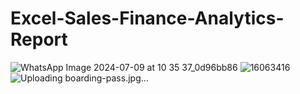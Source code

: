 # Excel-Sales-Finance-Analytics-Report

![WhatsApp Image 2024-07-09 at 10 35 37_0d96bb86](https://github.com/user-attachments/assets/5d601d1d-883b-49f2-95ec-68bbee9beeb8)
![16063416](https://github.com/user-attachments/assets/8e665f27-73e9-4f81-9fa9-3aaa4ab85b0b)
![Uploading boarding-pass.jpg…]()


